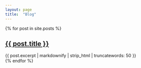 ```yaml
---
layout: page
title:  "Blog"
---
```



<div class="row">
  {% for post in site.posts %}
    <div class="col-md-6 col-lg-4 article">
      <a href="{{ post.url }}"><h2>{{ post.title }}</h2></a>
      {{ post.excerpt | markdownify | strip_html | truncatewords: 50 }}
    </div>
  {% endfor %}
</div>